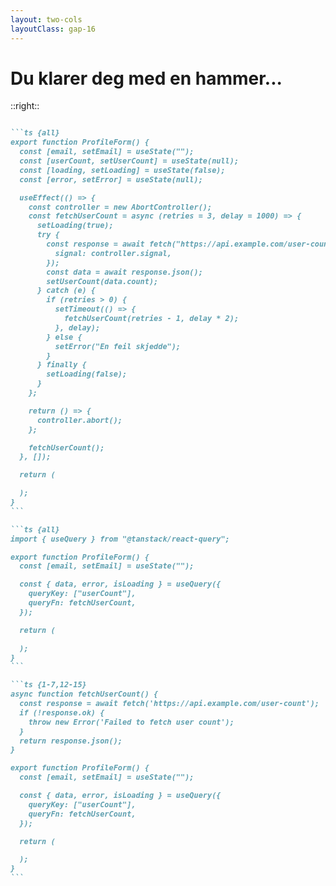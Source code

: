 ```yaml
---
layout: two-cols
layoutClass: gap-16
---
```


# Du klarer deg med en hammer...

<Formexample />

::right::

````md magic-move {lines: true}

```ts {all}
export function ProfileForm() {
  const [email, setEmail] = useState("");
  const [userCount, setUserCount] = useState(null);
  const [loading, setLoading] = useState(false);
  const [error, setError] = useState(null);

  useEffect(() => {
    const controller = new AbortController();
    const fetchUserCount = async (retries = 3, delay = 1000) => {
      setLoading(true);
      try {
        const response = await fetch("https://api.example.com/user-count", {
          signal: controller.signal,
        });
        const data = await response.json();
        setUserCount(data.count);
      } catch (e) {
        if (retries > 0) {
          setTimeout(() => {
            fetchUserCount(retries - 1, delay * 2);
          }, delay);
        } else {
          setError("En feil skjedde");
        }
      } finally {
        setLoading(false);
      }
    };

    return () => {
      controller.abort();
    };

    fetchUserCount();
  }, []);

  return (

  );
}
```

```ts {all}
import { useQuery } from "@tanstack/react-query";

export function ProfileForm() {
  const [email, setEmail] = useState("");

  const { data, error, isLoading } = useQuery({
    queryKey: ["userCount"],
    queryFn: fetchUserCount,
  });

  return (

  );
}
```

```ts {1-7,12-15}
async function fetchUserCount() {
  const response = await fetch('https://api.example.com/user-count');
  if (!response.ok) {
    throw new Error('Failed to fetch user count');
  }
  return response.json();
}

export function ProfileForm() {
  const [email, setEmail] = useState("");

  const { data, error, isLoading } = useQuery({
    queryKey: ["userCount"],
    queryFn: fetchUserCount,
  });

  return (

  );
}
```

````

<!--
Skillet mellom klient- og server-tilstand fører ikke til at du MÅ bruke visse verktøy. Som vi så, kan du implementere alle funksjonalitetene henting av data krever selv. Men det er komplekst og kan bli rotete. Og her har vi ikke snakka om caching en gang.

Hva skjer om vi bytter ut vår custom kode med et verktøy som TanStack Query?

[click] Altså, fikk dere også en sånn god følelse i kroppen nå?

Akkurat for servertilstand, er det veldig vanlig å bruke TanStack Query, og dere skjønner kanskje hvorfor? Vi får mye funksjonalitet ut av boksen, som loading og error i egne tilstander.

Også okay da, jeg skal gjøre bildet litt ærligere, med litt mer kode. TanStack Query gjør ikke datahenting. 

[click] For det har vi definert en fetcher. Men dataene som blir hentet, håndterer TanStack Query i en egen tilstand, lagret på cache-nøkkelen. Dermed, om vi henter dataene fra et annet sted i appen, kan vi bruke den cachede dataen.

-->
